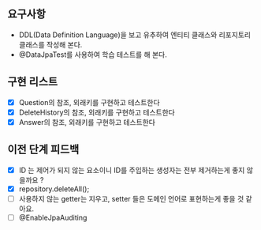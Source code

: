 ## 요구사항
- DDL(Data Definition Language)을 보고 유추하여 엔티티 클래스와 리포지토리 클래스를 작성해 본다.
- @DataJpaTest를 사용하여 학습 테스트를 해 본다.

## 구현 리스트
- [x] Question의 참조, 외래키를 구현하고 테스트한다
- [x] DeleteHistory의 참조, 외래키를 구현하고 테스트한다
- [x] Answer의 참조, 외래키를 구현하고 테스트한다

## 이전 단계 피드백
- [x] ID 는 제어가 되지 않는 요소이니 ID를 주입하는 생성자는 전부 제거하는게 좋지 않을까요 ?
- [x] repository.deleteAll();
- [ ] 사용하지 않는 getter는 지우고, setter 들은 도메인 언어로 표현하는게 좋을 것 같아요.  
- [ ] @EnableJpaAuditing  

